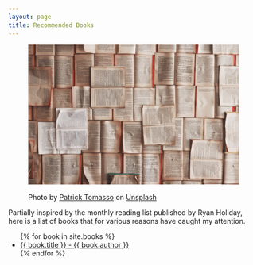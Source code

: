 ```yaml
---
layout: page
title: Recommended Books
---
```


<figure>

![Hello world](/res/patrick-tomasso-Oaqk7qqNh_c-unsplash.jpg)

<figcaption>

Photo by [Patrick Tomasso](https://unsplash.com/@impatrickt?utm_source=unsplash&utm_medium=referral&utm_content=creditCopyText) on [Unsplash](https://unsplash.com/?utm_source=unsplash&utm_medium=referral&utm_content=creditCopyText)

</figcaption>
</figure>

Partially inspired by the monthly reading list published by Ryan Holiday, here is a list of books that for various reasons have caught my attention.

<ul>
{% for book in site.books %}
  <li>
    <a href="{{ book.url }}">
      {{ book.title }} - {{ book.author }}
    </a>
  </li>
{% endfor %}
</ul>